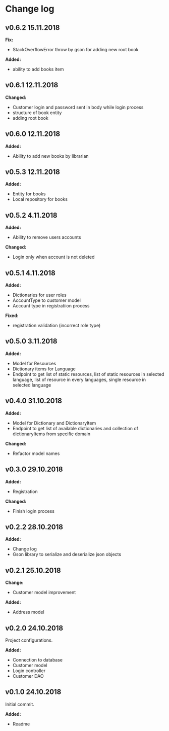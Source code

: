 # Change log

## v0.6.2 15.11.2018
**Fix:**
- StackOverflowError throw by gson for adding new root book

**Added:**
- ability to add books item

## v0.6.1 12.11.2018

**Changed:**
- Customer login and password sent in body while login process
- structure of book entity
- adding root book

## v0.6.0 12.11.2018

**Added:**
- Ability to add new books by librarian

## v0.5.3 12.11.2018

**Added:**
- Entity for books
- Local repository for books

## v0.5.2 4.11.2018

**Added:**
- Ability to remove users accounts

**Changed:**
- Login only when account is not deleted

## v0.5.1 4.11.2018

**Added:**
- Dictionaries for user roles
- AccountType to customer model
- Account type in registratiion process

**Fixed:**
- registration validation (incorrect role type)

## v0.5.0 3.11.2018

**Added:**
- Model for Resources
- Dictionary items for Language
- Endpoint to get list of static resources, list of static resources in selected language, list of resource in every languages, single resource in selected language

## v0.4.0 31.10.2018

**Added:**
- Model for Dictionary and DictionaryItem
- Endpoint to get list of available dictionaries and collection of dictionaryItems from specific domain

**Changed:**
- Refactor model names

## v0.3.0 29.10.2018

**Added:**
- Registration 

**Changed:**
- Finish login process

## v0.2.2 28.10.2018

**Added:**
- Change log
- Gson library to serialize and deserialize json objects

## v0.2.1 25.10.2018

**Change:**
- Customer model improvement

**Added:**
- Address model

## v0.2.0 24.10.2018

Project configurations.

**Added:**
- Connection to database
- Customer model
- Login controller
- Customer DAO

## v0.1.0 24.10.2018

Initial commit.

**Added:**
- Readme
